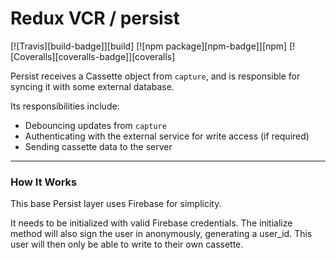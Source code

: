 # Redux VCR / persist

[![Travis][build-badge]][build]
[![npm package][npm-badge]][npm]
[![Coveralls][coveralls-badge]][coveralls]

Persist receives a Cassette object from `capture`, and is responsible for syncing it with some external database.

Its responsibilities include:

- Debouncing updates from `capture`
- Authenticating with the external service for write access (if required)
- Sending cassette data to the server

--------

### How It Works

This base Persist layer uses Firebase for simplicity.

It needs to be initialized with valid Firebase credentials. The initialize
method will also sign the user in anonymously, generating a user_id. This
user will then only be able to write to their own cassette.
